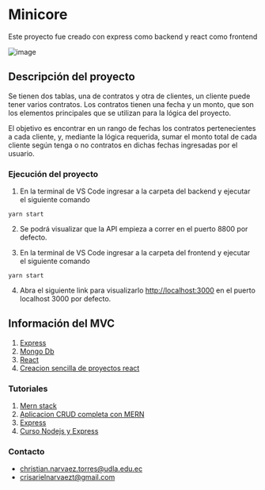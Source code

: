 # Minicore 

Este proyecto fue creado con express como backend y react como frontend

![image](https://user-images.githubusercontent.com/105956304/232253698-3e68ceac-766e-4b02-86c1-9873e3ce436d.png)


## Descripción del proyecto

Se tienen dos tablas, una de contratos y otra de clientes, un cliente puede tener varios contratos.
Los contratos tienen una fecha y un monto, que son los elementos principales que se utilizan para la
lógica del proyecto. 

El objetivo es encontrar en un rango de fechas los contratos pertenecientes a cada cliente, y, mediante la lógica requerida, sumar el monto total de cada cliente según tenga o no contratos en dichas fechas ingresadas por el usuario.

### Ejecución del proyecto

1. En la terminal de VS Code ingresar a la carpeta del backend y ejecutar el siguiente  comando

`yarn start`

2. Se podrá visualizar que la API empieza a correr en el puerto 8800 por defecto.

3. En la terminal de VS Code ingresar a la carpeta del frontend y ejecutar el siguiente comando

`yarn start`

4. Abra el siguiente link para visualizarlo [http://localhost:3000](http://localhost:3000) en el puerto localhost 3000 por defecto.

## Información del MVC

1.  [Express](https://expressjs.com/es)
2.  [Mongo Db](https://www.mongodb.com/atlas/database)
3.  [React](https://reactjs.org/)
4.  [Creacion sencilla de proyectos react](https://create-react-app.dev/)

### Tutoriales

1. [Mern stack](https://www.youtube.com/watch?v=L1TjrOEG-u8)
2. [Aplicacion CRUD completa con MERN](https://www.youtube.com/watch?v=W1Kttu53qTg)
3. [Express](https://www.youtube.com/watch?v=lY6icfhap2o)
4. [Curso Nodejs y Express](https://www.youtube.com/watch?v=1hpc70_OoAg)

### Contacto

- christian.narvaez.torres@udla.edu.ec
- crisarielnarvaezt@gmail.com

